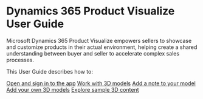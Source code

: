 

# Dynamics 365 Product Visualize User Guide

Microsoft Dynamics 365 Product Visualize empowers sellers to showcase and customize products in their actual environment, 
helping create a shared understanding between buyer and seller to accelerate complex sales processes.

This User Guide describes how to:

[Open and sign in to the app]()
[Work with 3D models](manipulate-models.md)
[Add a note to your model](add-note.md)
[Add your own 3D models](add-model.md)
[Explore sample 3D content](explore-samples.md)

